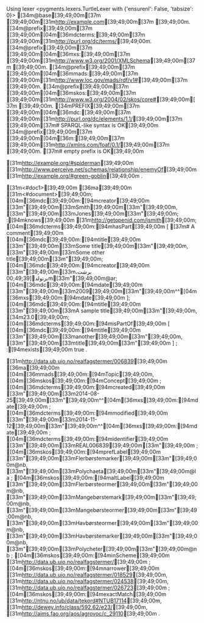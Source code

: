 Using lexer <pygments.lexers.TurtleLexer with {'ensurenl': False, 'tabsize': 0}>
[34m@base[39;49;00m[37m  [39;49;00m[31m<http://example.com>[39;49;00m[37m [39;49;00m.
[34m@prefix[39;49;00m[37m [39;49;00m[04m[36mdcterms:[39;49;00m[37m [39;49;00m[31m<http://purl.org/dc/terms/>[39;49;00m. [34m@prefix[39;49;00m[37m [39;49;00m[04m[36mxs:[39;49;00m[37m [39;49;00m[31m<http://www.w3.org/2001/XMLSchema>[39;49;00m[37m [39;49;00m.
[34m@prefix[39;49;00m[37m [39;49;00m[04m[36mmads:[39;49;00m[37m [39;49;00m[31m<http://www.loc.gov/mads/rdf/v1#>[39;49;00m[37m [39;49;00m.
[34m@prefix[39;49;00m[37m [39;49;00m[04m[36mskos:[39;49;00m[37m [39;49;00m[31m<http://www.w3.org/2004/02/skos/core#>[39;49;00m[37m [39;49;00m.
[34mPREFIX[39;49;00m[37m [39;49;00m[04m[36mdc:[39;49;00m[37m [39;49;00m[31m<http://purl.org/dc/elements/1.1/>[39;49;00m[37m  [39;49;00m[37m# SPARQL-like syntax is OK[39;49;00m
[34m@prefix[39;49;00m[37m [39;49;00m[04m[36m:[39;49;00m[37m [39;49;00m[31m<http://xmlns.com/foaf/0.1/>[39;49;00m[37m [39;49;00m.  [37m# empty prefix is OK[39;49;00m

[31m<http://example.org/#spiderman>[39;49;00m [31m<http://www.perceive.net/schemas/relationship/enemyOf>[39;49;00m [31m<http://example.org/#green-goblin>[39;49;00m .

[31m<#doc1>[39;49;00m [36ma[39;49;00m [31m<#document>[39;49;00m;
	[04m[36mdc[39;49;00m:[94mcreator[39;49;00m [33m"[39;49;00m[33mSmith[39;49;00m[33m"[39;49;00m, [33m"[39;49;00m[33mJones[39;49;00m[33m"[39;49;00m;
	:[94mknows[39;49;00m [31m<http://getopenid.com/jsmith>[39;49;00m;
	[04m[36mdcterms[39;49;00m:[94mhasPart[39;49;00m [ [37m# A comment[39;49;00m
		[04m[36mdc[39;49;00m:[94mtitle[39;49;00m [33m"[39;49;00m[33mSome title[39;49;00m[33m"[39;49;00m, [33m"[39;49;00m[33mSome other title[39;49;00m[33m"[39;49;00m;
		[04m[36mdc[39;49;00m:[94mcreator[39;49;00m [33m"[39;49;00m[33mبرشت، برتولد[39;49;00m[33m"[39;49;00m@ar;
		[04m[36mdc[39;49;00m:[94mdate[39;49;00m [33m"[39;49;00m[33m2009[39;49;00m[33m"[39;49;00m^^[04m[36mxs[39;49;00m:[94mdate[39;49;00m
	];
	[04m[36mdc[39;49;00m:[94mtitle[39;49;00m [33m"[39;49;00m[33mA sample title[39;49;00m[33m"[39;49;00m, [34m23.0[39;49;00m;
	[04m[36mdcterms[39;49;00m:[94misPartOf[39;49;00m [
		[04m[36mdc[39;49;00m:[94mtitle[39;49;00m [33m"[39;49;00m[33manother[39;49;00m[33m"[39;49;00m, [33m"[39;49;00m[33mtitle[39;49;00m[33m"[39;49;00m
	] ;
	:[94mexists[39;49;00m true .

[31m<http://data.ub.uio.no/realfagstermer/006839>[39;49;00m [36ma[39;49;00m [04m[36mmads[39;49;00m:[94mTopic[39;49;00m,
    [04m[36mskos[39;49;00m:[94mConcept[39;49;00m ;
    [04m[36mdcterms[39;49;00m:[94mcreated[39;49;00m [33m"[39;49;00m[33m2014-08-25[39;49;00m[33m"[39;49;00m^^[04m[36mxs[39;49;00m:[94mdate[39;49;00m ;
    [04m[36mdcterms[39;49;00m:[94mmodified[39;49;00m [33m"[39;49;00m[33m2014-11-12[39;49;00m[33m"[39;49;00m^^[04m[36mxs[39;49;00m:[94mdate[39;49;00m ;
    [04m[36mdcterms[39;49;00m:[94midentifier[39;49;00m [33m"[39;49;00m[33mREAL006839[39;49;00m[33m"[39;49;00m ;
    [04m[36mskos[39;49;00m:[94mprefLabel[39;49;00m [33m"[39;49;00m[33mFlerbørstemarker[39;49;00m[33m"[39;49;00m@nb,
        [33m"[39;49;00m[33mPolychaeta[39;49;00m[33m"[39;49;00m@la ;
    [04m[36mskos[39;49;00m:[94maltLabel[39;49;00m [33m"[39;49;00m[33mFlerbørsteormer[39;49;00m[33m"[39;49;00m@nb,
        [33m"[39;49;00m[33mMangebørstemark[39;49;00m[33m"[39;49;00m@nb,
        [33m"[39;49;00m[33mMangebørsteormer[39;49;00m[33m"[39;49;00m@nb,
        [33m"[39;49;00m[33mHavbørsteormer[39;49;00m[33m"[39;49;00m@nb,
        [33m"[39;49;00m[33mHavbørstemarker[39;49;00m[33m"[39;49;00m@nb,
        [33m"[39;49;00m[33mPolycheter[39;49;00m[33m"[39;49;00m@nb ;
    [04m[36mskos[39;49;00m:[94minScheme[39;49;00m [31m<http://data.ub.uio.no/realfagstermer/>[39;49;00m ;
    [04m[36mskos[39;49;00m:[94mnarrower[39;49;00m [31m<http://data.ub.uio.no/realfagstermer/018529>[39;49;00m,
        [31m<http://data.ub.uio.no/realfagstermer/024538>[39;49;00m,
        [31m<http://data.ub.uio.no/realfagstermer/026723>[39;49;00m ;
    [04m[36mskos[39;49;00m:[94mexactMatch[39;49;00m [31m<http://ntnu.no/ub/data/tekord#NTUB17114>[39;49;00m,
        [31m<http://dewey.info/class/592.62/e23/>[39;49;00m,
        [31m<http://aims.fao.org/aos/agrovoc/c_29110>[39;49;00m .
